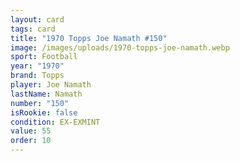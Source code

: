 ```yaml
---
layout: card
tags: card
title: "1970 Topps Joe Namath #150"
image: /images/uploads/1970-topps-joe-namath.webp
sport: Football
year: "1970"
brand: Topps
player: Joe Namath
lastName: Namath
number: "150"
isRookie: false
condition: EX-EXMINT
value: 55
order: 10
---
```

